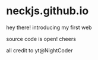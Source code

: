 # neckjs.github.io
hey there!
introducing my first web

source code is open! cheers

all credit to yt@NightCoder
